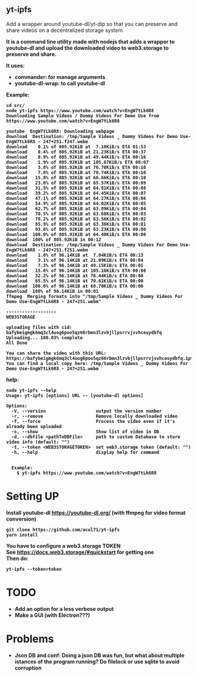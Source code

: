 ## yt-ipfs
Add a wrapper around youtube-dl/yt-dip so that you can preserve and share videos on a decentralized storage system<b>

It is a command line utility made with nodejs that adds a wrapper to youtube-dl and upload the downloaded video to web3.storage to preserve and share.<b>

It uses:<b>
- commander: for manage arguments<b>
- youtube-dl-wrap: to call youtube-dl<b>

Example:<br>
```
cd src/
node yt-ipfs https://www.youtube.com/watch?v=EngW7tLk6R8
Downloading Sample Videos / Dummy Videos For Demo Use from https://www.youtube.com/watch?v=EngW7tLk6R8

youtube  EngW7tLk6R8: Downloading webpage
download  Destination: /tmp/Sample Videos _ Dummy Videos For Demo Use-EngW7tLk6R8 - 247+251.f247.webm
download    0.1% of 805.92KiB at  7.10KiB/s ETA 01:53
download    0.4% of 805.92KiB at 21.23KiB/s ETA 00:37
download    0.9% of 805.92KiB at 49.44KiB/s ETA 00:16
download    1.9% of 805.92KiB at 105.67KiB/s ETA 00:07
download    3.8% of 805.92KiB at 76.70KiB/s ETA 00:10
download    7.8% of 805.92KiB at 70.74KiB/s ETA 00:10
download   15.8% of 805.92KiB at 66.66KiB/s ETA 00:10
download   23.6% of 805.92KiB at 65.57KiB/s ETA 00:09
download   31.5% of 805.92KiB at 64.81KiB/s ETA 00:08
download   39.2% of 805.92KiB at 64.45KiB/s ETA 00:07
download   47.1% of 805.92KiB at 64.27KiB/s ETA 00:06
download   54.9% of 805.92KiB at 64.02KiB/s ETA 00:05
download   62.7% of 805.92KiB at 63.89KiB/s ETA 00:04
download   70.5% of 805.92KiB at 63.68KiB/s ETA 00:03
download   78.2% of 805.92KiB at 63.56KiB/s ETA 00:02
download   85.9% of 805.92KiB at 63.36KiB/s ETA 00:01
download   93.6% of 805.92KiB at 63.23KiB/s ETA 00:00
download  100.0% of 805.92KiB at 64.40KiB/s ETA 00:00
download  100% of 805.92KiB in 00:12
download  Destination: /tmp/Sample Videos _ Dummy Videos For Demo Use-EngW7tLk6R8 - 247+251.f251.webm
download    1.0% of 96.14KiB at  7.04KiB/s ETA 00:13
download    3.1% of 96.14KiB at 21.09KiB/s ETA 00:04
download    7.3% of 96.14KiB at 49.15KiB/s ETA 00:01
download   15.6% of 96.14KiB at 105.16KiB/s ETA 00:00
download   32.2% of 96.14KiB at 76.44KiB/s ETA 00:00
download   65.5% of 96.14KiB at 70.61KiB/s ETA 00:00
download  100.0% of 96.14KiB at 68.70KiB/s ETA 00:00
download  100% of 96.14KiB in 00:01
ffmpeg  Merging formats into "/tmp/Sample Videos _ Dummy Videos For Demo Use-EngW7tLk6R8 - 247+251.webm"

-------------------
WEB3STORAGE

uploading files with cid: bafybeigmgk6mq3cl4uog6poo5qz66rbmn3lzvbjllpsrrvjsvhceuydbfq
Uploading... 100.03% complete
All Done

You can share the video with this URL:  https://bafybeigmgk6mq3cl4uog6poo5qz66rbmn3lzvbjllpsrrvjsvhceuydbfq.ipfs.dweb.link/
You can find a local copy here: /tmp/Sample Videos _ Dummy Videos For Demo Use-EngW7tLk6R8 - 247+251.webm
```


help:<br>
```
node yt-ipfs --help
Usage: yt-ipfs [options] URL -- [youtube-dl options]

Options:
  -V, --version                   output the version number
  -r, --remove                    Remove locally downloaded video
  -f, --force                     Process the video even if it's already been uploaded
  -s, --show                      Show list of video in DB
  -d, --dbfile <pathToDBFile>     path to custom Database to store video info (default: "")
  -t, --token <WEB3STORAGETOKEN>  set web3.storage token (default: "")
  -h, --help                      display help for command


  Example:
    $ yt-ipfs https://www.youtube.com/watch?v=EngW7tLk6R8
```
# Setting UP
Install youtube-dl https://youtube-dl.org/ (with ffmpeg for video format conversion)<b>
```
git clone https://github.com/acul71/yt-ipfs
yarn install
```
You have to configure a web3.storage TOKEN<br>
See https://docs.web3.storage/#quickstart for getting one<br>
Then do:<br>
 ```
 yt-ipfs --token=token
 ```

# TODO
- Add an option for a less verbose output
- Make a GUI (with Electron???)


# Problems
- Json DB and conf: Doing a json DB was fun, but what about multiple istances of the program running? Do filelock or use sqlite to avoid corruption